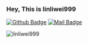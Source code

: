 ### Hey, This is linliwei999

[![Github Badge](https://img.shields.io/badge/-linliwei999-grey?style=flat&logo=github&logoColor=white&link=https://github.com/linliwei999/)](https://www.github.com/linliwei999/)
[![Mail Badge](https://img.shields.io/badge/-linliwei999@foxmail.com-c14438?style=flat&logo=Gmail&logoColor=white&link=mailto:linliwei999@foxmail.com)](mailto:linliwei999@foxmail.com) 

<p align=left> <img src=https://komarev.com/ghpvc/?username=linliwei999 alt=linliwei999 /> </p>

<!--
<a href="https://github.com/linliwei999">
  <img align="center" alt="GitHub Stats" src="https://github-readme-stats.vercel.app/api?username=linliwei999&show_icons=true&include_all_commits=true" />
</a>
--!>
